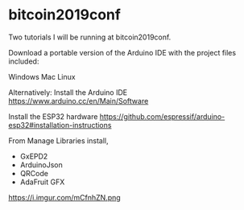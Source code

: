 # bitcoin2019conf
Two tutorials I will be running at  bitcoin2019conf.

Download a portable version of the Arduino IDE with the project files included:

Windows
Mac
Linux

Alternatively:
Install the Arduino IDE
https://www.arduino.cc/en/Main/Software

Install the ESP32 hardware
https://github.com/espressif/arduino-esp32#installation-instructions

From Manage Libraries install,
- GxEPD2
- ArduinoJson
- QRCode
- AdaFruit GFX

https://i.imgur.com/mCfnhZN.png

